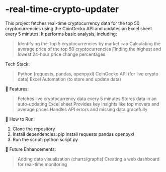 # -real-time-crypto-updater

This project fetches real-time cryptocurrency data for the top 50 cryptocurrencies using the CoinGecko API and updates an Excel sheet every 5 minutes. It performs basic analysis, including:

> Identifying the Top 5 cryptocurrencies by market cap
> Calculating the average price of the top 50 cryptocurrencies
> Finding the highest and lowest 24-hour price change percentages

Tech Stack:

> Python (requests, pandas, openpyxl)
> CoinGecko API (for live crypto data)
> Excel Automation (to store and update data)

📌 Features:

> Fetches live cryptocurrency data every 5 minutes
> Stores data in an auto-updating Excel sheet
> Provides key insights like top movers and average prices
> Handles API errors and missing data gracefully

📂 How to Run:

1. Clone the repository
2. Install dependencies: pip install requests pandas openpyxl
3. Run the script: python script.py
   
🔗 Future Enhancements:

> Adding data visualization (charts/graphs)
> Creating a web dashboard for real-time monitoring
